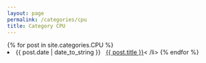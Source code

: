 ```yaml
---
layout: page
permalink: /categories/cpu
title: Category CPU
---
```



<div id="archives">
  <div class="archive-group">
    {% for post in site.categories.CPU %}
       <li>
          <span>{{ post.date | date_to_string }}</span> &nbsp; 
          <a href="{{ post.url }}">{{ post.title }}</a><
       /li>
    {% endfor %}
  </div>
</div>